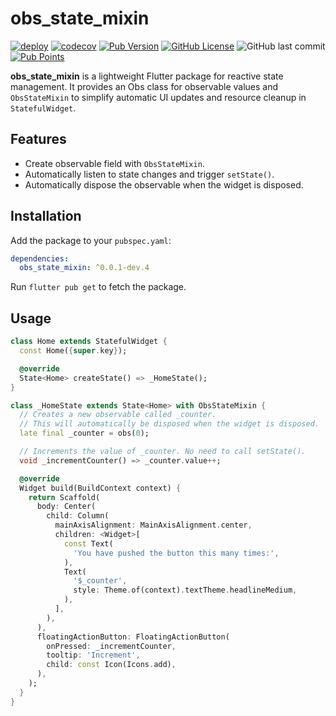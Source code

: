 # obs_state_mixin

[![deploy](https://github.com/albinpk/obs_state_mixin/actions/workflows/deploy.yml/badge.svg)](https://github.com/albinpk/obs_state_mixin/actions/workflows/deploy.yml)
[![codecov](https://codecov.io/github/albinpk/obs_state_mixin/graph/badge.svg?token=6OY333UOTH)](https://codecov.io/github/albinpk/obs_state_mixin)
[![Pub Version](https://img.shields.io/pub/v/obs_state_mixin)](https://pub.dev/packages/obs_state_mixin)
[![GitHub License](https://img.shields.io/github/license/albinpk/obs_state_mixin)](https://github.com/albinpk/obs_state_mixin/blob/dev/LICENSE)
![GitHub last commit](https://img.shields.io/github/last-commit/albinpk/obs_state_mixin)
[![Pub Points](https://img.shields.io/pub/points/obs_state_mixin)](https://pub.dev/packages/obs_state_mixin/score)

**obs_state_mixin** is a lightweight Flutter package for reactive state management. It provides an Obs class for observable values and `ObsStateMixin` to simplify automatic UI updates and resource cleanup in `StatefulWidget`.

## Features

- Create observable field with `ObsStateMixin`.
- Automatically listen to state changes and trigger `setState()`.
- Automatically dispose the observable when the widget is disposed.

## Installation

Add the package to your `pubspec.yaml`:

```yaml
dependencies:
  obs_state_mixin: ^0.0.1-dev.4
```

Run `flutter pub get` to fetch the package.

## Usage

```dart
class Home extends StatefulWidget {
  const Home({super.key});

  @override
  State<Home> createState() => _HomeState();
}

class _HomeState extends State<Home> with ObsStateMixin {
  // Creates a new observable called _counter.
  // This will automatically be disposed when the widget is disposed.
  late final _counter = obs(0);

  // Increments the value of _counter. No need to call setState().
  void _incrementCounter() => _counter.value++;

  @override
  Widget build(BuildContext context) {
    return Scaffold(
      body: Center(
        child: Column(
          mainAxisAlignment: MainAxisAlignment.center,
          children: <Widget>[
            const Text(
              'You have pushed the button this many times:',
            ),
            Text(
              '$_counter',
              style: Theme.of(context).textTheme.headlineMedium,
            ),
          ],
        ),
      ),
      floatingActionButton: FloatingActionButton(
        onPressed: _incrementCounter,
        tooltip: 'Increment',
        child: const Icon(Icons.add),
      ),
    );
  }
}
```
